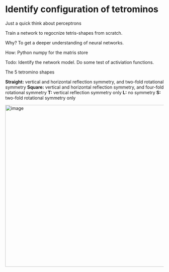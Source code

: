# Identify configuration of tetrominos
Just a quick think about perceptrons

Train a network to regocnize tetris-shapes from scratch.

Why? To get a deeper understanding of neural networks.

How:
Python
numpy for the matris store

Todo:
Identify the network model.
Do some test of activiation functions.



The 5 tetromino shapes

**Straight:** vertical and horizontal reflection symmetry, and two-fold rotational symmetry
**Square:** vertical and horizontal reflection symmetry, and four-fold rotational symmetry
**T:** vertical reflection symmetry only
**L:** no symmetry
**S:** two-fold rotational symmetry only


<img width="514" alt="image" src="https://github.com/user-attachments/assets/24e8066a-f39e-4866-80a7-c1c8dcc908f9">



    
